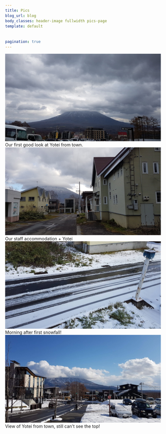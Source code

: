 ```yaml
---
title: Pics
blog_url: blog
body_classes: header-image fullwidth pics-page
template: default


pagination: true
---
```


<div class="pics-container">
    <div class="image large">
        <a rel="lightbox" data-width="1280" data-height="800" href="/user/pages/images/yotei1.jpg"><img title="Yotei" src="/user/pages/images/yotei1.jpg" /></a>
        <span class="text">Our first good look at Yotei from town.</span>
    </div>
    <div class="image large">
        <a rel="lightbox" data-width="1280" data-height="800" href="/user/pages/images/renient-yotei.jpg"><img title="Yotei" src="/user/pages/images/renient-yotei.jpg" /></a>
        <span class="text">Our staff accommodation + Yotei</span>
    </div>
    <div class="image large">
        <a rel="lightbox" data-width="1280" data-height="800" href="/user/pages/images/first-snow.jpg"><img title="Yotei" src="/user/pages/images/first-snow.jpg" /></a>
        <span class="text">Morning after first snowfall!</span>
    </div>   
    <div class="image large">
        <a rel="lightbox" data-width="1280" data-height="800" href="/user/pages/images/sunny-hirafu-yotei.jpg"><img title="Yotei" src="/user/pages/images/sunny-hirafu-yotei.jpg" /></a>
        <span class="text">View of Yotei from town, still can't see the top!</span>
    </div>   
</div>

